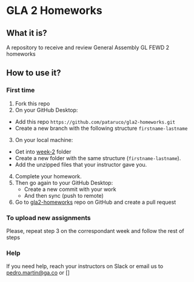 # GLA 2 Homeworks

## What it is?

A repository to receive and review General Assembly GL FEWD 2 homeworks

## How to use it?

### First time

1. Fork this repo
2. On your GitHub Desktop:

- Add this repo `https://github.com/pataruco/gla2-homeworks.git`
- Create a new branch with the following structure `firstname-lastname`

3. On your local machine:

- Get into [week-2](./week-2) folder
- Create a new folder with the same structure (`firstname-lastname`).
- Add the unzipped files that your instructor gave you.

4. Complete your homework.
5. Then go again to your GitHub Desktop:
   - Create a new commit with your work
   - And then sync (push to remote)
6. Go to [gla2-homeworks](https://github.com/pataruco/gla2-homeworks) repo on GitHub and create a pull request

### To upload new assignments

Please, repeat step 3 on the correspondant week and follow the rest of steps

### Help

If you need help, reach your instructors on Slack or email us to [pedro.martin@ga.co](mailto:pedro.martin@ga.co) or []
